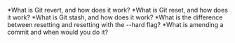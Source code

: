 *What is Git revert, and how does it work?
*What is Git reset, and how does it work?
*What is Git stash, and how does it work?
*What is the difference between resetting and resetting with the --hard flag?
*What is amending a commit and when would you do it?
